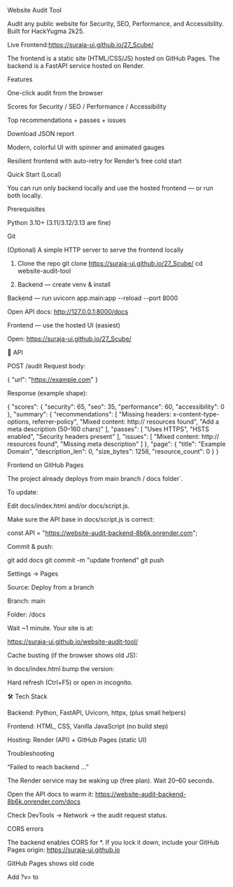 Website Audit Tool

Audit any public website for Security, SEO, Performance, and Accessibility.
Built for HackYugma 2k25.

Live Frontend:https://suraja-ui.github.io/27_Scube/

 

The frontend is a static site (HTML/CSS/JS) hosted on GitHub Pages.
The backend is a FastAPI service hosted on Render.

 Features

One-click audit from the browser

Scores for Security / SEO / Performance / Accessibility

Top recommendations + passes + issues

Download JSON report

Modern, colorful UI with spinner and animated gauges

Resilient frontend with auto-retry for Render’s free cold start

 

 Quick Start (Local)

You can run only backend locally and use the hosted frontend — or run both locally.

Prerequisites

Python 3.10+ (3.11/3.12/3.13 are fine)

Git

(Optional) A simple HTTP server to serve the frontend locally

1) Clone the repo
git clone  https://suraja-ui.github.io/27_Scube/
cd website-audit-tool

2) Backend — create venv & install

 
 Backend — run
uvicorn app.main:app --reload --port 8000


Open API docs: http://127.0.0.1:8000/docs

 Frontend — use the hosted UI (easiest)

Open:  https://suraja-ui.github.io/27_Scube/

 

 
🧩 API

POST /audit
Request body:

{ "url": "https://example.com" }


Response (example shape):

{
  "scores": {
    "security": 65,
    "seo": 35,
    "performance": 60,
    "accessibility": 0
  },
  "summary": {
    "recommendations": [
      "Missing headers: x-content-type-options, referrer-policy",
      "Mixed content: http:// resources found",
      "Add a meta description (50–160 chars)"
    ],
    "passes": [
      "Uses HTTPS",
      "HSTS enabled",
      "Security headers present"
    ],
    "issues": [
      "Mixed content: http:// resources found",
      "Missing meta description"
    ]
  },
  "page": {
    "title": "Example Domain",
    "description_len": 0,
    "size_bytes": 1256,
    "resource_count": 0
  }
}

Frontend on GitHub Pages

The project already deploys from main branch / docs folder`.

To update:

Edit docs/index.html and/or docs/script.js.

Make sure the API base in docs/script.js is correct:

const API = "https://website-audit-backend-8b6k.onrender.com";


Commit & push:

git add docs
git commit -m "update frontend"
git push


Settings → Pages

Source: Deploy from a branch

Branch: main

Folder: /docs

Wait ~1 minute. Your site is at:

https://suraja-ui.github.io/website-audit-tool/


Cache busting (if the browser shows old JS):

In docs/index.html bump the version:

<script src="./script.js?v=10"></script>


Hard refresh (Ctrl+F5) or open in incognito.

🛠 Tech Stack

Backend: Python, FastAPI, Uvicorn, httpx, (plus small helpers)

Frontend: HTML, CSS, Vanilla JavaScript (no build step)

Hosting: Render (API) + GitHub Pages (static UI)

Troubleshooting

“Failed to reach backend …”

The Render service may be waking up (free plan). Wait 20–60 seconds.

Open the API docs to warm it: https://website-audit-backend-8b6k.onrender.com/docs

Check DevTools → Network → the audit request status.

CORS errors

The backend enables CORS for *. If you lock it down, include your GitHub Pages origin:
https://suraja-ui.github.io

GitHub Pages shows old code

Add ?v=<new number> to <script src> and hard refresh.

Windows: venv activation policy

If Activate.ps1 is blocked:

Set-ExecutionPolicy -Scope CurrentUser RemoteSigned

Smoke Test (local)
# backend
cd backend
.venv\Scripts\Activate.ps1  # or source .venv/bin/activate
uvicorn app.main:app --reload --port 8000

# in a second terminal, call API
curl -X POST http://127.0.0.1:8000/audit -H "Content-Type: application/json" -d "{\"url\":\"https://example.com\"}"

 Contributing

Issues and PRs welcome!

Fork the repo

Create a feature branch

Commit with clear messages

Open a PR with before/after screenshots if UI related

📄 License

MIT © 2025 Suraja & Team

Project Links

Frontend (Pages): https://suraja-ui.github.io/27_Scube/

Backend (Render): https://27_Scube-backend-8b6k.onrender.com

 

